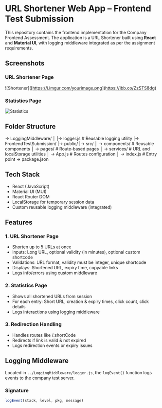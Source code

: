 # URL Shortener Web App – Frontend Test Submission

This repository contains the frontend implementation for the Company Frontend Assessment. The application is a URL Shortener built using **React** and **Material UI**, with logging middleware integrated as per the assignment requirements.

## Screenshots

### URL Shortener Page
![Shortener]([https://i.imgur.com/yourimage.png](https://ibb.co/ZzSTS8dg)


### Statistics Page
![Statistics](./src/assets/stats.png)





## Folder Structure
-> LoggingMiddleware/
│ |-> logger.js # Reusable logging utility
|-> FrontendTestSubmission/
|-> public/
|-> src/
│ -> components/ # Reusable components
│ -> pages/ # Route-based pages
│ -> services/ # URL and localStorage utilities
│ -> App.js # Routes configuration
│ -> index.js # Entry point
-> package.json

## Tech Stack

- React (JavaScript)
- Material UI (MUI)
- React Router DOM
- LocalStorage for temporary session data
- Custom reusable logging middleware (integrated)

## Features

### 1. URL Shortener Page
- Shorten up to 5 URLs at once
- Inputs: Long URL, optional validity (in minutes), optional custom shortcode
- Validations: URL format, validity must be integer, unique shortcode
- Displays: Shortened URL, expiry time, copyable links
- Logs info/errors using custom middleware

### 2. Statistics Page
- Shows all shortened URLs from session
- For each entry: Short URL, creation & expiry times, click count, click details
- Logs interactions using logging middleware

### 3. Redirection Handling
- Handles routes like /:shortCode
- Redirects if link is valid & not expired
- Logs redirection events or expiry issues

## Logging Middleware

Located in `../LoggingMiddleware/logger.js`, the `logEvent()` function logs events to the company test server.

### Signature
```js
logEvent(stack, level, pkg, message)

